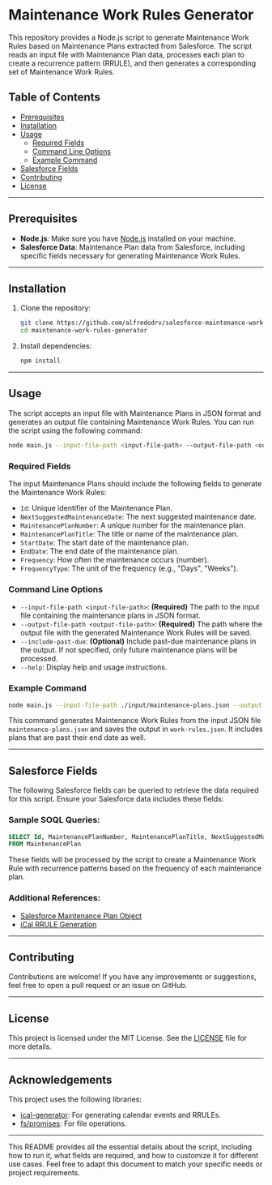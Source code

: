 # Maintenance Work Rules Generator

This repository provides a Node.js script to generate Maintenance Work Rules based on Maintenance Plans extracted from Salesforce. The script reads an input file with Maintenance Plan data, processes each plan to create a recurrence pattern (RRULE), and then generates a corresponding set of Maintenance Work Rules.

## Table of Contents
- [Prerequisites](#prerequisites)
- [Installation](#installation)
- [Usage](#usage)
  - [Required Fields](#required-fields)
  - [Command Line Options](#command-line-options)
  - [Example Command](#example-command)
- [Salesforce Fields](#salesforce-fields)
- [Contributing](#contributing)
- [License](#license)

---

## Prerequisites

- **Node.js**: Make sure you have [Node.js](https://nodejs.org/) installed on your machine.
- **Salesforce Data**: Maintenance Plan data from Salesforce, including specific fields necessary for generating Maintenance Work Rules.

---

## Installation

1. Clone the repository:
   ```bash
   git clone https://github.com/alfredodrv/salesforce-maintenance-work-rules-generator
   cd maintenance-work-rules-generator
   ```

2. Install dependencies:
   ```bash
   npm install
   ```

---

## Usage

The script accepts an input file with Maintenance Plans in JSON format and generates an output file containing Maintenance Work Rules. You can run the script using the following command:

```bash
node main.js --input-file-path <input-file-path> --output-file-path <output-file-path> [--include-past-due]
```

### Required Fields

The input Maintenance Plans should include the following fields to generate the Maintenance Work Rules:

- `Id`: Unique identifier of the Maintenance Plan.
- `NextSuggestedMaintenanceDate`: The next suggested maintenance date.
- `MaintenancePlanNumber`: A unique number for the maintenance plan.
- `MaintenancePlanTitle`: The title or name of the maintenance plan.
- `StartDate`: The start date of the maintenance plan.
- `EndDate`: The end date of the maintenance plan.
- `Frequency`: How often the maintenance occurs (number).
- `FrequencyType`: The unit of the frequency (e.g., "Days", "Weeks").

### Command Line Options

- `--input-file-path <input-file-path>`: **(Required)** The path to the input file containing the maintenance plans in JSON format.
- `--output-file-path <output-file-path>`: **(Required)** The path where the output file with the generated Maintenance Work Rules will be saved.
- `--include-past-due`: **(Optional)** Include past-due maintenance plans in the output. If not specified, only future maintenance plans will be processed.
- `--help`: Display help and usage instructions.

### Example Command

```bash
node main.js --input-file-path ./input/maintenance-plans.json --output-file-path ./output/work-rules.json --include-past-due
```

This command generates Maintenance Work Rules from the input JSON file `maintenance-plans.json` and saves the output in `work-rules.json`. It includes plans that are past their end date as well.

---

## Salesforce Fields

The following Salesforce fields can be queried to retrieve the data required for this script. Ensure your Salesforce data includes these fields:

### Sample SOQL Queries:

```sql
SELECT Id, MaintenancePlanNumber, MaintenancePlanTitle, NextSuggestedMaintenanceDate, EndDate, Frequency, FrequencyType, StartDate
FROM MaintenancePlan
```

These fields will be processed by the script to create a Maintenance Work Rule with recurrence patterns based on the frequency of each maintenance plan.

### Additional References:
- [Salesforce Maintenance Plan Object](https://developer.salesforce.com/docs/atlas.en-us.object_reference.meta/object_reference/sforce_api_objects_event.htm)
- [iCal RRULE Generation](https://sebbo2002.github.io/ical-generator/develop/reference/classes/ICalEvent.html#repeating)

---

## Contributing

Contributions are welcome! If you have any improvements or suggestions, feel free to open a pull request or an issue on GitHub.

---

## License

This project is licensed under the MIT License. See the [LICENSE](LICENSE) file for more details.

---

## Acknowledgements

This project uses the following libraries:
- [ical-generator](https://sebbo2002.github.io/ical-generator/): For generating calendar events and RRULEs.
- [fs/promises](https://nodejs.org/api/fs.html#fspromisesreadfile): For file operations.

---

This README provides all the essential details about the script, including how to run it, what fields are required, and how to customize it for different use cases. Feel free to adapt this document to match your specific needs or project requirements.